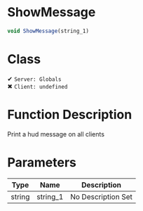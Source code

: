 # ShowMessage
```js	
void ShowMessage(string_1)
```
# Class
✔ `Server: Globals`  
✖ `Client: undefined`  

# Function Description
Print a hud message on all clients
# Parameters
Type|Name|Description
--|--|--
string|string_1|No Description Set
